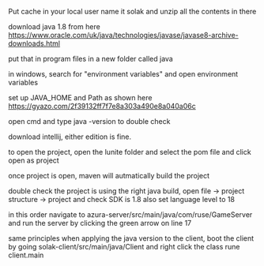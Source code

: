 Put cache in your local user name it solak and unzip all the contents in there

download java 1.8 from here https://www.oracle.com/uk/java/technologies/javase/javase8-archive-downloads.html

put that in program files in a new folder called java

in windows, search for "environment variables" and open environment variables

set up JAVA_HOME and Path as shown here https://gyazo.com/2f39132ff7f7e8a303a490e8a040a06c

open cmd and type java -version to double check

download intellij, either edition is fine. 

to open the project, open the lunite folder and select the pom file and click open as project

once project is open, maven will autmatically build the project

double check the project is using the right java build, open file -> project structure -> project and check SDK is 1.8 also set language level to 18

in this order navigate to azura-server/src/main/java/com/ruse/GameServer and run the server by clicking the green arrow on line 17

same principles when applying the java version to the client, boot the client by going solak-client/src/main/java/Client and right click the class rune client.main




